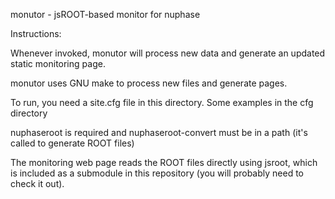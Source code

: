 monutor  - jsROOT-based monitor for nuphase


Instructions: 

  Whenever invoked, monutor will process new data and generate an updated static monitoring page. 

  monutor uses GNU make to process new files and generate pages. 

  To run, you need a site.cfg file in this directory. Some examples in the cfg directory

  nuphaseroot is required and nuphaseroot-convert must be in a path (it's called to generate ROOT files) 


  The monitoring web page reads the ROOT files directly using jsroot, which is included as a submodule in this repository (you will probably need to check it out). 
  



